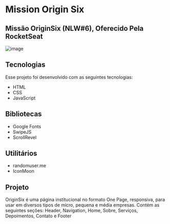 # Mission Origin Six

## Missão OriginSix (NLW#6), Oferecido Pela RocketSeat

![image](https://user-images.githubusercontent.com/96708137/147886766-32ac8b14-9da9-4376-af3a-18cf356e0553.png)

## Tecnologias

Esse projeto foi desenvolvido com as seguintes tecnologias:

* HTML
* CSS
* JavaScript

## Bibliotecas

* Google Fonts
* SwipeJS
* ScrollRevel

## Utilitários

* randomuser.me
* IconMoon

## Projeto
OriginSix é uma página institucional no formato One Page, responsiva, para usar em diversos tipos de micro, pequena e média empresas. Contém as seguintes seções: Header, Navigation, Home, Sobre, Serviços, Depoimentos, Contato e Footer
